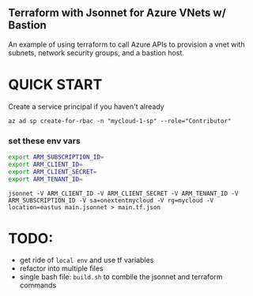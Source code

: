 Terraform with Jsonnet for Azure VNets w/ Bastion
---------

An example of using terraform to call Azure APIs to provision a vnet with
subnets, network security groups,  and a bastion host.

# QUICK START

Create a service principal if you haven't already

```console
az ad sp create-for-rbac -n "mycloud-1-sp" --role="Contributor"
```

### set these env vars

```bash
export ARM_SUBSCRIPTION_ID=
export ARM_CLIENT_ID=
export ARM_CLIENT_SECRET=
export ARM_TENANT_ID=
```

```console
jsonnet -V ARM_CLIENT_ID -V ARM_CLIENT_SECRET -V ARM_TENANT_ID -V ARM_SUBSCRIPTION_ID -V sa=onextentmycloud -V rg=mycloud -V location=eastus main.jsonnet > main.tf.json
```

# TODO:

* get ride of `local env` and use tf variables
* refactor into multiple files
* single bash file: `build.sh` to combile the jsonnet and terraform commands

